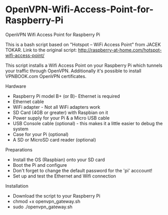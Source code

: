 # OpenVPN-Wifi-Access-Point-for-Raspberry-Pi
OpenVPN Wifi Access Point for Raspberry Pi

This is a bash script based on "Hotspot – WiFi Access Point" from JACEK TOKAR.
Link to the original script: http://raspberry-at-home.com/hotspot-wifi-access-point/

This script installs a Wifi Access Point on your Raspberry Pi which tunnels your traffic through OpenVPN.
Additionally it's possible to install VPNBOOK.com OpenVPN certificates.

Hardware 
- Raspberry Pi model B+ (or B)- Ethernet is required
- Ethernet cable
- WiFi adapter - Not all WiFi adapters work
- SD Card (4GB or greater) with Raspbian on it
- Power supply for your Pi & a Micro USB cable
- USB Console cable (optional) - this makes it a little easier to debug the system
- Case for your Pi (optional)
- A SD or MicroSD card reader (optional)

Preparations
- Install the OS (Raspbian) onto your SD card
- Boot the Pi and configure 
- Don't forget to change the default password for the 'pi' acccount!
- Set up and test the Ethernet and Wifi connection

Installation
- Download the script to your Raspberry Pi
- chmod +x openvpn_gateway.sh
- sudo ./openvpn_gateway.sh
